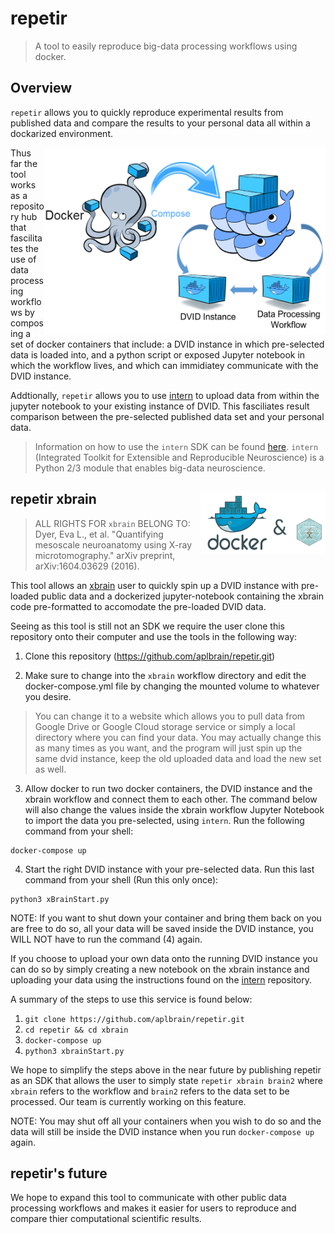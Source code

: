 # **repetir**
> A tool to easily reproduce big-data processing workflows using docker.

## Overview 

`repetir` allows you to quickly reproduce experimental results from published data and compare the results to your personal data all within a dockarized environment. 

<img src="https://github.com/aplbrain/repetir/blob/master/images/docker1.png" width="450" height="300" align="right"/>

Thus far the tool works as a repository hub that fascilitates the use of data processing workflows by composing a set of docker containers that include: a DVID instance in which pre-selected data is loaded into, and a python script or exposed Jupyter notebook in which the workflow lives, and which can immidiatey communicate with the DVID instance. 

Addtionally, `repetir` allows you to use [intern](https://github.com/jhuapl-boss/intern) to upload data from within the jupyter notebook to your existing instance of DVID. This fasciliates result comparison between the pre-selected published data set and your personal data.  
> Information on how to use the `intern` SDK can be found [here](https://github.com/jhuapl-boss/intern). `intern` (Integrated Toolkit for Extensible and Reproducible Neuroscience) is a Python 2/3 module that enables big-data neuroscience. 

## repetir xbrain <img src="https://github.com/aplbrain/repetir/blob/master/images/docker2.png" width="200" height="100" align="right"/>

>ALL RIGHTS FOR `xbrain` BELONG TO: 
>Dyer, Eva L., et al. "Quantifying mesoscale neuroanatomy using X-ray microtomography." arXiv preprint, arXiv:1604.03629 (2016).

This tool allows an [xbrain](https://github.com/neurodata/xbrain) user to quickly spin up a DVID instance with pre-loaded public data and a dockerized jupyter-notebook containing the xbrain code pre-formatted to accomodate the pre-loaded DVID data. 

Seeing as this tool is still not an SDK we require the user clone this repository onto their computer and use the tools in the following way:

1. Clone this repository (https://github.com/aplbrain/repetir.git)

2. Make sure to change into the `xbrain` workflow directory and edit the docker-compose.yml file by changing the mounted volume to whatever you desire. 
>You can change it to a website which allows you to pull data from Google Drive or Google Cloud storage service or simply a local directory where you can find your data. 
>You may actually change this as many times as you want, and the program will just spin up the same dvid instance, keep the old uploaded data and load the new set as well. 

3. Allow docker to run two docker containers, the DVID instance and the xbrain workflow and connect them to each other. The command below will also change the values inside the xbrain workflow Jupyter Notebook to import the data you pre-selected, using `intern`. Run the following command from your shell:
```
docker-compose up
```

4. Start the right DVID instance with your pre-selected data. Run this last command from your shell (Run this only once):
```
python3 xBrainStart.py
```
  NOTE: If you want to shut down your container and bring them back on you are free to do so, all your data will be saved     inside the DVID instance, you WILL NOT have to run the command (4) again.
 
If you choose to upload your own data onto the running DVID instance you can do so by simply creating a new notebook on the xbrain instance and uploading your data using the instructions found on the [intern](https://github.com/jhuapl-boss/intern/wiki/DVID-Upload-Cutout-Tutorial-(RemoteExtension-Branch)) repository.

A summary of the steps to use this service is found below:

1. `git clone https://github.com/aplbrain/repetir.git`
2. `cd repetir && cd xbrain`
3. `docker-compose up`
4. `python3 xbrainStart.py`

We hope to simplify the steps above in the near future by publishing repetir as an SDK that allows the user to simply state `repetir xbrain brain2` where `xbrain` refers to the workflow and `brain2` refers to the data set to be processed. Our team is currently working on this feature.

NOTE: You may shut off all your containers when you wish to do so and the data will still be inside the DVID instance when you run `docker-compose up` again. 

## repetir's future
We hope to expand this tool to communicate with other public data processing workflows and makes it easier for users to reproduce and compare thier computational scientific results. 
